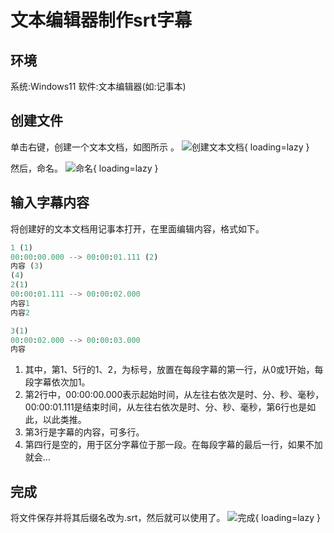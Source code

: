 # 文本编辑器制作srt字幕

## 环境

系统:Windows11 软件:文本编辑器(如:记事本)

## 创建文件

单击右键，创建一个文本文档，如图所示 。
![创建文本文档](https://niaodtiantang.github.io/blog/img/image-1.png){ loading=lazy }

然后，命名。
![命名](https://niaodtiantang.github.io/blog/img/image-2.png){ loading=lazy }

## 输入字幕内容
将创建好的文本文档用记事本打开，在里面编辑内容，格式如下。
```py title="字幕.txt" linenums="1"
1 (1)
00:00:00.000 --> 00:00:01.111 (2)
内容 (3)
(4)
2(1)
00:00:01.111 --> 00:00:02.000
内容1
内容2

3(1)
00:00:02.000 --> 00:00:03.000
内容
```

1. 其中，第1、5行的1、2，为标号，放置在每段字幕的第一行，从0或1开始，每段字幕依次加1。
2. 第2行中，00:00:00.000表示起始时间，从左往右依次是时、分、秒、毫秒，00:00:01.111是结束时间，从左往右依次是时、分、秒、毫秒，第6行也是如此，以此类推。
3. 第3行是字幕的内容，可多行。
4. 第四行是空的，用于区分字幕位于那一段。在每段字幕的最后一行，如果不加就会…

## 完成
将文件保存并将其后缀名改为.srt，然后就可以使用了。
![完成](https://niaodtiantang.github.io/blog/img/image-4.png){ loading=lazy }
